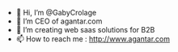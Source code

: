 - 👋 Hi, I’m @GabyCrolage
- 👀 I’m CEO of agantar.com
- 🌱 I’m creating web saas solutions for B2B
- 📫 How to reach me : http://www.agantar.com

<!---
GabyCrolage/GabyCrolage is a ✨ special ✨ repository because its `README.md` (this file) appears on your GitHub profile.
You can click the Preview link to take a look at your changes.
--->

